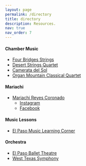 ```yaml
---
layout: page
permalink: /directory
title: directory
description: Resources.
nav: true
nav_order: 7
---
```

#### Chamber Music
- <a href="https://www.gigsalad.com/four_bridges_strings_el_paso">Four Bridges Strings</a>
- <a href="https://www.gigsalad.com/desert_strings_quartet_el_paso1">Desert Strings Quartet</a>
- <a href="https://www.cameratadelsol.org/">Camerata del Sol</a>
- <a href="https://www.instagram.com/organmountainclassicalquartet/">Organ Mountain Classical Quartet</a>

#### Mariachi
- <a href="https://mariachireyescoron.wixsite.com/mariachireyescoronad">Mariachi Reyes Coronado</a>
    - <a href="https://www.instagram.com/mariachireyescoronado">Instagram</a>
    - <a href="https://www.facebook.com/profile.php?id=100089385893596">Facebook</a>

#### Music Lessons
- <a href="https://elpasomusiclearningcorner.com">El Paso Music Learning Corner</a>

#### Orchestra
- <a href="https://www.elpasoballettheatre.com/">El Paso Ballet Theatre</a>
- <a href="https://www.wtxs.org/">West Texas Symphony</a>




